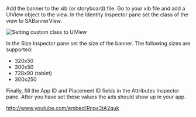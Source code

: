 Add the banner to the xib (or storyboard) file: Go to your xib file and add a UIView object to the view. In the Identity Inspector pane set the class of the view to SABannerView.

![](img/custom_class.png "Setting custom class to UIView")

In the Size Inspector pane set the size of the banner. The following sizes are supported:
  * 320x50
  * 300x50
  * 728x90 (tablet)
  * 300x250
 
Finally, fill the App ID and Placement ID fields in the Attributes Inspector pane. After you have set these values the ads should show up in your app.

http://www.youtube.com/embed/Rnpx3tA2quk